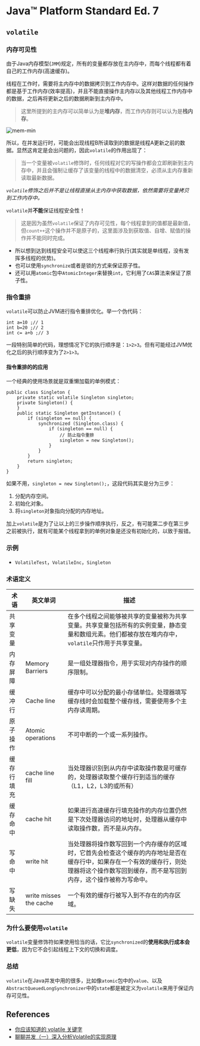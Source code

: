 # Java™ Platform Standard Ed. 7

## `volatile`
### 内存可见性
由于Java内存模型(`JMM`)规定，所有的变量都存放在主内存中，而每个线程都有着自己的工作内存(高速缓存)。

线程在工作时，需要将主内存中的数据拷贝到工作内存中。这样对数据的任何操作都是基于工作内存(效率提高)，并且不能直接操作主内存以及其他线程工作内存中的数据，之后再将更新之后的数据刷新到主内存中。
>这里所提到的主内存可以简单认为是**堆内存**，而工作内存则可以认为是**栈内存**。

![mem-min](http://www.wailian.work/images/2018/10/23/mem-min.png)

所以，在并发运行时，可能会出现线程B所读取到的数据是线程A更新之前的数据。显然这肯定是会出问题的，因此`volatile`的作用出现了：
>当一个变量被`volatile`修饰时，任何线程对它的写操作都会立即刷新到主内存中，并且会强制让缓存了该变量的线程中的数据清空，必须从主内存重新读取最新数据。

_`volatile`修饰之后并不是让线程直接从主内存中获取数据，依然需要将变量拷贝到工作内存中。_

`volatile`并**不能**保证线程安全性！
>这是因为虽然`volatile`保证了内存可见性，每个线程拿到的值都是最新值，但`count++`这个操作并不是原子的，这里面涉及到获取值、自增、赋值的操作并不能同时完成。

- 所以想到达到线程安全可以使这三个线程串行执行(其实就是单线程，没有发挥多线程的优势)。
- 也可以使用`synchronize`或者是锁的方式来保证原子性。
- 还可以用`atomic`包中`AtomicInteger`来替换`int`，它利用了`CAS`算法来保证了原子性。

### 指令重排
`volatile`可以防止JVM进行指令重排优化。举一个伪代码：
```
int a=10 ;// 1
int b=20 ;// 2
int c= a+b ;// 3
```
一段特别简单的代码，理想情况下它的执行顺序是：`1>2>3`。但有可能经过JVM优化之后的执行顺序变为了`2>1>3`。

#### 指令重排的的应用
一个经典的使用场景就是双重懒加载的单例模式：
```
public class Singleton {
    private static volatile Singleton singleton;
    private Singleton() {
    }
    public static Singleton getInstance() {
        if (singleton == null) {
            synchronized (Singleton.class) {
                if (singleton == null) {
                    // 防止指令重排
                    singleton = new Singleton();
                }
            }
        }
        return singleton;
    }
}
```
如果不用，`singleton = new Singleton();`，这段代码其实是分为三步：
1. 分配内存空间。
1. 初始化对象。
1. 将`singleton`对象指向分配的内存地址。

加上`volatile`是为了让以上的三步操作顺序执行，反之，有可能第二步在第三步之前被执行，就有可能某个线程拿到的单例对象是还没有初始化的，以致于报错。

### 示例
- `VolatileTest`，`VolatileInc`，`Singleton`

### 术语定义
术语 | 英文单词 | 描述
---|---|-----
共享变量 |  | 在多个线程之间能够被共享的变量被称为共享变量。共享变量包括所有的实例变量，静态变量和数组元素。他们都被存放在堆内存中，`volatile`只作用于共享变量。
内存屏障 | Memory Barriers | 是一组处理器指令，用于实现对内存操作的顺序限制。
缓冲行 | Cache line | 缓存中可以分配的最小存储单位。处理器填写缓存线时会加载整个缓存线，需要使用多个主内存读周期。
原子操作 | Atomic operations | 不可中断的一个或一系列操作。
缓存行填充 | cache line fill | 当处理器识别到从内存中读取操作数是可缓存的，处理器读取整个缓存行到适当的缓存（L1，L2，L3的或所有）
缓存命中 | cache hit | 如果进行高速缓存行填充操作的内存位置仍然是下次处理器访问的地址时，处理器从缓存中读取操作数，而不是从内存。
写命中 | write hit | 当处理器将操作数写回到一个内存缓存的区域时，它首先会检查这个缓存的内存地址是否在缓存行中，如果存在一个有效的缓存行，则处理器将这个操作数写回到缓存，而不是写回到内存，这个操作被称为写命中。
写缺失 | write misses the cache | 一个有效的缓存行被写入到不存在的内存区域。

### 为什么要使用`volatile`
`volatile`变量修饰符如果使用恰当的话，它比`synchronized`的**使用和执行成本会更低**，因为它不会引起线程上下文的切换和调度。

### 总结
`volatile`在Java并发中用的很多，比如像`atomic`包中的`value`、以及`AbstractQueuedLongSynchronizer`中的`state`都是被定义为`volatile`来用于保证内存可见性。

## References
- [你应该知道的 volatile 关键字](https://crossoverjie.top/2018/03/09/volatile/)
- [聊聊并发（一）深入分析Volatile的实现原理](http://ifeve.com/volatile/)